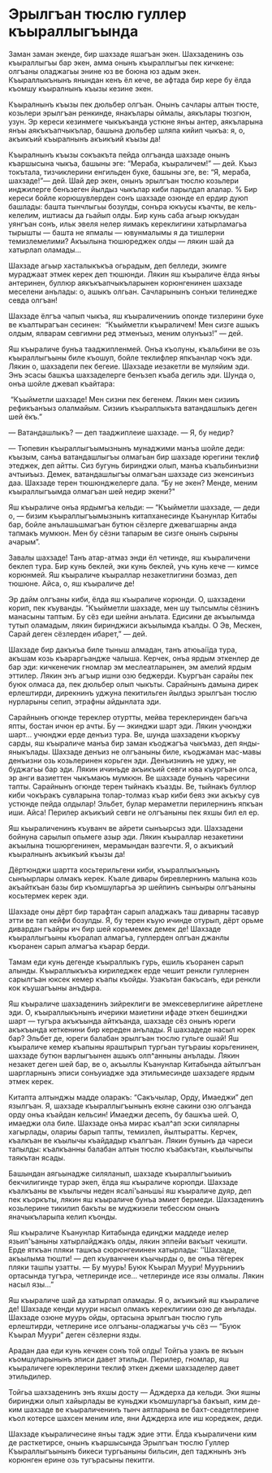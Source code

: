 # Эрылгъан тюслю гуллер къыраллыгъында

Заман заман экенде, бир шахзаде яшагъан экен.
Шахзаденинъ озь къыраллыгъы бар экен, амма онынъ къыраллыгъы пек кичкене: олгъаны оладжагьы энине юз ве боюна юз адым экен.
Къыраллыкънынъ янындан кенъ ёл кече, ве афтада бир кере бу ёлда къомшу къыралнынъ къызы кезине экен.

Къыралнынъ къызы пек дюльбер олгъан.
Онынъ сачлары алтын тюсте, козьлери эрылгъан ренкинде, янакълары оймалы, аякълары тюзгюн, узун.
Эр кереси кезинмеге чыкъкъанда устюне янъы антер, аякъларына янъы аякъкъапчыкълар, башына дюльбер шляпа кийип чыкъа: я, о, акъикъий къыралнынъ акъикъий къызы да!

Къыралнынъ къызы сокъакъта пейда олгъанда шахзаде онынъ къаршысына чыкъа, башыны эге: “Мераба, къыраличем!” — дей.
Къыз токътала, тизчиклерини енгильден буке, башыны эге, ве: “Я, мераба, шахзаде!”— дей.
Шай дер экен, онынъ эрылгъан тюслю козьлери инджилерге бенъзеген йылдыз чыкълар киби парылдап алалар.
% Бир кереси бойле корюшувлерден сонъ шахзаде озюнде ел ердир дуюп башлады: башта тынчлыгьы бозулды, сонъра юкъусы къачты, ве кель-келелим, иштиасы да гьайып олды.
Бир кунь саба агьыр юкъудан уянгъан сонъ, ильк эвеля нелер яимакъ кереклигини хатырламагьа тырышты — башта не япмалы — ювунмалымы я да тишлерни темизлемелими?
Акъылына тюшюреджек олды — лякин шай да хатырлап оламады...

Шахзаде агьыр хасталыкъкъа огьрадым, деп белледи, экимге мураджаат этмек керек деп тюшюнди.
Лякин яш къыраличе ёлда янъы антеринен, буллюр аякъкъапчыкъларынен корюнгенинен шахзаде меселени анълады: о, ашыкъ олгьан.
Сачларынынъ сонъки телинедже севда олгъан!

Шахзаде ёлгъа чапып чыкъа, яш къыраличенииъ опонде тизлерини буке ве къалтырагъан сесинен:
 “Къыйметли къыраличем!
Мен сизге ашыкъ олдым, ялварам севгимни ред этменъыз, меним олунъыз!” — дей.

Яш къыраличе бунъа тааджипленмей.
Онъа къолуны, къальбини ве озь къыраллыгъыны биле къошуп, бойле теклифлер япкъанлар чокъ эди.
Лякин о, шахзадепи пек бегеие.
Шахзаде иезакетли ве муляйим эди.
Энъ эсасы башкъа шахзаделерге бенъзеп къаба дегиль эди.
Шунда о, онъа шойле джевап къайтара:

 “Къыйметли шахзаде!
Мен сизни пек бегенем.
Лякин мен сизииъ рефикъанъыз олалмайым.
Сизииъ къыраллыкъта ватандашлыкъ деген шей ёкъ.”

— Ватандашлыкъ?
— деп тааджиплеие шахзаде.
— Я, бу недир?

— Тюпевин къыраллыгъымызнынъ мунаджими манъа шойле деди: къызым, санъа ватандашлыгъы олмагьан бир шахзаде юрегини теклиф этеджек, деп айтты.
Сиз бугунь биринджи олып, манъа къальбинъизни ачтыиъыз.
Демек, ватандашлыгъы олмагъан шахзаде сиз экенсинъиз даа.
Шахзаде терен тюшюнджелерге дала.
“Бу не экен?
Менде, меним къыраллыгъымда олмагъан шей недир экени?"

Яш къыраличе онъа ярдымгъа кельди:
— “Къыйметли шахзаде, — деди о, — бизим къыраллыгъымызнынъ китапханесинде Къанунлар Китабы бар, бойле анълашьшмагъан бутюн сёзлерге джевагшарны анда тапмакъ мумкюн.
Мен бу сёзни тапарым ве сизге онынъ сырыны ачарым”.

Завалы шахзаде!
Танъ атар-атмаз энди ёл четинде, яш къыраличени беклеп тура.
Бир кунь беклей, эки кунь беклей, учь кунь кече — кимсе корюнмей.
Яш къыраличе къыраллар незакетлигини бозмаз, деп тюшюне.
Айса, о, яш къыраличе де!

Эр дайм олгъаны киби, ёлда яш къыраличе корюнди.
О, шахзадени корип, пек къуванды.
“Къыйметли шахзаде, мен шу тылсымлы сёзнинъ манасыны таптым.
Бу сёз еди шейни анълата.
Едисини де акъылымда тутып оламадым, лякин биринджиси акъылымда къалды.
О Эв, Мескен, Сарай деген сёзлерден ибарет,” — дей.

Шахзаде бир дакъкъа биле тыныш алмадан, танъ атюьаіїда тура, акъшам козь къараргьандже чалыша.
Керчек, онъа ярдым эткенлер де бар эди: кичкенечик гномлар эм меслеатларынен, эм амелий ярдым эттилер.
Лякин энъ агъыр ишни озю беджерди.
Къургъан сарайы пек буюк олмаса да, пек дюльбер олып чыкъты.
Сарайнынъ дамына дирек ерлештирди, дирекнинъ уджуна пекитильген йылдыз эрылгъан тюслю нурларыны сепип, этрафны айдынлата эди.

Сарайнынъ огюнде тереклер отуртты, мейва тереклеринден багьча япты, бостан ичюн ер ачты.
Бу — экинджи шарт эди.
Лякин учюнджи шарт... учюнджи ерде денъиз тура.
Ве, шунда шахзадени къоркъу сарды, яш къыраличе манъа бир заман къоджагъа чыкъмаз, деп янды-яныкълады.
Шахзаде денъиз не олгъаныны биле, къоджаман мас-мавы денъизни озь козьлеринен корьген эди.
Денъизнинъ не уджу, не буджагьы бар эди.
Лякин ичинъде акъикъий севги юва къургъан олса, эр анги вазиеттен чыкъмаюь мумкюн.
Ве шахзаде бунынъ чаресини тапты.
Сарайнынъ огюнде терен тыйнакъ къазды.
Ве, тыйнакъ буллюр киби чокъракъ сувларына толар-толмаз къар киби беяз эки акъкъу сув устюнде пейда олдылар!
Эльбет, булар мераметли перилернинъ япкъан иши.
Айса!
Перилер акъикъий севги не олгъаныны пек яхшы бил ел ер.

Яш кьыраличенинъ къуванч ве айрети сынъырсыз эди.
Шахзадени бойнуна сарылып опьмеге азыр эди.
Лякин къыраллар незакетини акъылына тюшюргенинен, мерамындан вазгечти.
Я, о акъикъий къыралнынъ акъикъий къызы да!

Дёртюнджи шартта косьтерильгени киби, къыраллыкънынъ сынъырлары олмакъ керек.
Къале дивары биревлернинъ малына козь акъайткъан базы бир къомшуларгьа эр шейпинъ сынъыры олгъаныны косьтермек керек эди.

Шахзаде оны дёрт бир тарафтан сарып аладжакъ таш диварны тасавур этти ве тап кейфи бозулды.
Я, бу терен къую ичинде отурып, дёрт орьме дивардан гъайры ич бир шей корьмемек демек де!
Шахзаде къыраллыгъыны къоралап алмагъа, гуллерден олгъан джанлы къоранен сарып алмагъа къарар берди.

Тамам еди кунь дегенде къыраллыкъ гурь, ешиль къоранен сарып алынды.
Къыраллыкъкъа кириледжек ерде чешит ренкли гуллернен сарылгъан юксек кемер къапы къойды.
Узакътан бакъсанъ, еди ренкли кок къушагъыны анъдыра.

Яш къыраличе шахзаденинъ зийреклиги ве эмексеверлигине айретлене эди.
О, къыраллыкънынъ ичерики маиетини ифаде эткен бешинджи шарт — тугъра акъкъында айткъанда, шахзаде сёз онынъ юреги акъкъында кеткенини бир кереден анълады.
Я шахзадеде насыл юрек бар?
Эльбет де, юреги балабан эрылгъан тюслю гульге ошай!
Яш къыраличе кемер къапыны яраштырып тургьан тугъраиы корьгенинен, шахзаде бутюн варлыгъынен ашыкъ олп^анныны анълады.
Лякин незакет деген шей бар, ве о, акъыллы Къанунлар Китабында айтылгъан шаргларнынъ эписи сонъуиадже эда этильмесинде шахзадеге ярдым этмек керек.

Китапта алтынджы мадде оларакъ: “Сакъчылар, Орду, Имаеджи” деп язылгъан.
Я, шахзаде къыраллыгъынынъ екяне сакини озю олгъанда орду онъа къайдан кельсин!
Имаеджи десепъ, бу башкъа шей.
О, имаеджи ола биле.
Шахзаде онъа мирас къал^ап эски силяларны хагырлады, олариы барып тапты, темизлеп, йылтыратты.
Керчек, къалкъан ве къылычы къайдадыр къалгъан.
Лякин бунынъ да чареси тапылды: къалкъанны балабан алтын тюслю къабакътан, къылычыпы таякътан ясады.

Башындан аягьынадже силяланып, шахзаде къыраллыгъыиыиъ бекчилигинде турар экеп, ёлда яш къыраличе корюпди.
Шахзаде къалкъаны ве къылычы неден ясалі'ьаньшьі яш къыраличе дуяр, деп пек къоркъты, лякин яш къыраличе бунъа эмиет бермеди.
Шахзаденинъ козьлерине тикилип бакъты ве муджизели тебессюм онынъ яначыкъларыпа келип къонды.

Яш къыраличе Къанунлар Китабында единджи маддеде иелер язьип'ъаныны хатырлайджакъ олды, лякин эппейи вакъыт чекишти.
Ерде яткъан пляки ташкъа сюрюнгеиинен хатырлады: ’’Шахзаде, акъылыма тюшти!
— деп къуванчнен къычырды о, ве онъа тёгерек пляки ташпы узатты.
— Бу муурь!
Буюк Къырал Муури!
Муурьнииъ ортасында тугъра, четлеринде исе... четлеринде исе язы олмалы.
Лякин насыл язы...”

Яш къыраличе шай да хатырлап оламады.
Я о, акъикъий яш къыраличе де!
Шахзаде кенди муури насыл олмакъ кереклигиии озю де анълады.
Шахзаде озюне муурь ойды, ортасына эрылгъан тюслю гуль ерлештирди, четлерине исе олгъаны-оладжагьы учь сёз — “Буюк Къырал Муури” деген сёзлерни язды.

Арадан даа еди кунь кечкен сонъ той олды!
Тойгьа узакъ ве якъын къомшуларынынъ эписи давет этильди.
Перилер, гномлар, яш къыраличеге юреклерини теклиф эткен джеми шахзаделер давет этильдилер.

Тойгьа шахзаденинъ энъ яхшы досту — Адждерха да кельди.
Эки яшны биринджи олып хайырлады ве куньджи къомшуларгъа бакъып, ким де-ким шахзаде ве къыраличенинъ тынч аятларына ве бахт-сеадетлерине къол котерсе шахсен меним иле, яни Адждерха иле иш кореджек, деди.

Шахзаде къыраличесине янъы тадж эдие этти.
Ёлда къыраличени ким де расткетирсе, онынъ къаршысында Эрылгъан тюслю Гуллер Къыраллыгъынынъ бикеси тургьаныны бильсин, деп таджнынъ энъ корюнген ерине озь тугърасыны пекитги.
